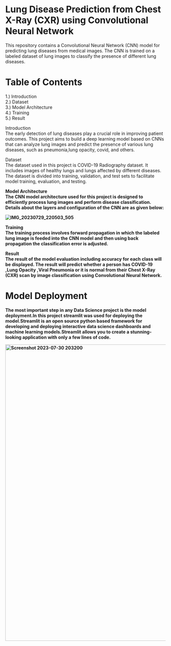 # Lung Disease Prediction from Chest X-Ray (CXR) using Convolutional Neural Network

This repository contains a Convolutional Neural Network (CNN) model for predicting lung diseases from medical images. The CNN is trained on a labeled dataset of lung images to classify the presence of different lung diseases.

# Table of Contents
1.) Introduction<br>
2.) Dataset<br>
3.) Model Architecture<br>
4.) Training<br>
5.) Result<br>

Introduction<br>
The early detection of lung diseases play a crucial role in improving patient outcomes. This project aims to build a deep learning model based on CNNs that can analyze lung images and predict the presence of various lung diseases, such as pneumonia,lung opacity, covid, and others.

Dataset<br>
The dataset used in this project is COVID-19 Radiography dataset. It includes images of healthy lungs and lungs affected by different diseases. The dataset is divided into training, validation, and test sets to facilitate model training, evaluation, and testing.

<b>Model Architecture<br>
The CNN model architecture used for this project is designed to efficiently process lung images and perform disease classification. Details about the layers and configuration of the CNN are as given below:<br>

![IMG_20230729_220503_505](https://github.com/ayverm/Lung-Disease-Prediction/assets/91595998/280d342c-27a0-41a8-968c-c3638188e3a2)

Training<br>
The training process involves forward propagation in which the labeled lung image is feeded into the CNN model and then using back propagation the classification error is adjusted.

Result<br>
The result of the model evaluation including accuracy for each class will be displayed. The result will predict whether a person has COVID-19 ,Lung Opacity ,Viral Pneumonia or it is normal from their Chest X-Ray (CXR) scan by image classification using Convolutional Neural Network.

# Model Deployment
The most important step in any Data Science project is the model deployment.In this project streamlit was used for deploying the model.Streamlit is an open source python based framework for developing and deploying interactive data science dashboards and machine learning models.Streamlit allows you to create a stunning-looking application with only a few lines of code.

<img width="928" alt="Screenshot 2023-07-30 203200" src="https://github.com/ayverm/Lung-Disease-Prediction/assets/91595998/b847f939-151d-4e55-8dd9-970d2b881796">



